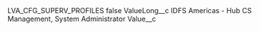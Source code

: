 <?xml version="1.0" encoding="UTF-8"?>
<CustomMetadata xmlns="http://soap.sforce.com/2006/04/metadata" xmlns:xsi="http://www.w3.org/2001/XMLSchema-instance" xmlns:xsd="http://www.w3.org/2001/XMLSchema">
    <label>LVA_CFG_SUPERV_PROFILES</label>
    <protected>false</protected>
    <values>
        <field>ValueLong__c</field>
        <value xsi:type="xsd:string">IDFS Americas - Hub CS Management, System Administrator</value>
    </values>
    <values>
        <field>Value__c</field>
        <value xsi:nil="true"/>
    </values>
</CustomMetadata>
